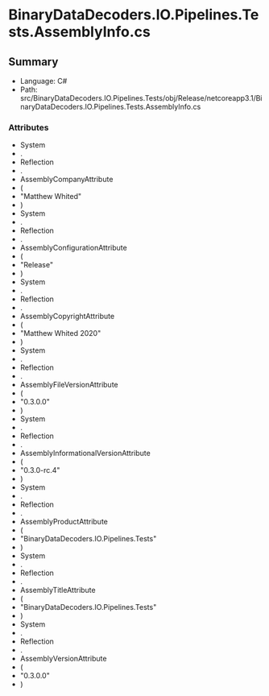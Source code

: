 ﻿# BinaryDataDecoders.IO.Pipelines.Tests.AssemblyInfo.cs

## Summary

* Language: C#
* Path: src/BinaryDataDecoders.IO.Pipelines.Tests/obj/Release/netcoreapp3.1/BinaryDataDecoders.IO.Pipelines.Tests.AssemblyInfo.cs

### Attributes

 - System
 - .
 - Reflection
 - .
 - AssemblyCompanyAttribute
 - (
 - "Matthew Whited"
 - )
 - System
 - .
 - Reflection
 - .
 - AssemblyConfigurationAttribute
 - (
 - "Release"
 - )
 - System
 - .
 - Reflection
 - .
 - AssemblyCopyrightAttribute
 - (
 - "Matthew Whited 2020"
 - )
 - System
 - .
 - Reflection
 - .
 - AssemblyFileVersionAttribute
 - (
 - "0.3.0.0"
 - )
 - System
 - .
 - Reflection
 - .
 - AssemblyInformationalVersionAttribute
 - (
 - "0.3.0-rc.4"
 - )
 - System
 - .
 - Reflection
 - .
 - AssemblyProductAttribute
 - (
 - "BinaryDataDecoders.IO.Pipelines.Tests"
 - )
 - System
 - .
 - Reflection
 - .
 - AssemblyTitleAttribute
 - (
 - "BinaryDataDecoders.IO.Pipelines.Tests"
 - )
 - System
 - .
 - Reflection
 - .
 - AssemblyVersionAttribute
 - (
 - "0.3.0.0"
 - )

